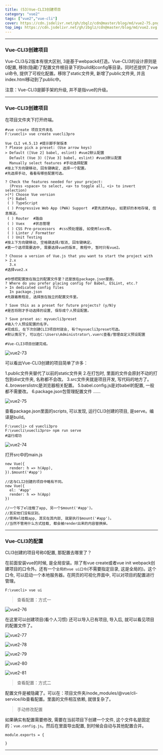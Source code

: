```yaml
---
title: (53)Vue-CLI3创建项目
category: "vue2"
tags: ["vue2","vue-cli"]
cover: https://cdn.jsdelivr.net/gh/zbglz/cdn@master/blog/md/vue2-75.png
top_img: https://cdn.jsdelivr.net/gh/zbglz/cdn@master/blog/md/vue2.svg
---
```


***

### Vue-CLI3创建项目

Vue-CLI3与2版本有很大区别, 3是基于webpack4打造。Vue-CLI3的设计原则是0配置, 移除(隐藏)了配置文件根目录下的build和config等目录。同时还提供了vue ui命令, 提供了可视化配置。移除了static文件夹, 新增了public文件夹, 并且index.html移动到了public中。

注意：Vue-CLI3是脚手架的升级, 并不是指vue的升级。

***

### Vue-CLI3创建项目

在项目文件夹下打开终端。

    #vue create 项目文件夹名
    F:\vuecli> vue create vuecli3pro
    
    Vue CLI v4.5.13 #提示脚手架版本
    ? Please pick a preset: (Use arrow keys)
    > Default ([Vue 2] babel, eslint) #vue2默认配置
      Default (Vue 3) ([Vue 3] babel, eslint) #vue3默认配置
      Manually select features #手动选择配置
    #按上下方向键移动, 回车键确定, 选择一个配置。
    #先选择手动, 看看有哪些配置可选。
    
    ? Check the features needed for your project:
      (Press <space> to select, <a> to toggle all, <i> to invert selection)
    >(*) Choose Vue version
     (*) Babel
     ( ) TypeScript
     ( ) Progressive Web App (PWA) Support  #更先进的App, 如更好的本地存储, 信息推送。
     ( ) Router  #路由
     ( ) Vuex    #状态管理
     ( ) CSS Pre-processors  #css预处理器, 如使用less等。
     ( ) Linter / Formatter
     ( ) Unit Testing
    #按上下方向键移动, 空格键选择/取消, 回车键确定。
    #第一个选项需要选中, 需要选择vue的版本, 教程中, 暂时只有vue2。
    
    ? Choose a version of Vue.js that you want to start the project with
    > 2.x
      3.x
    #选择vue2.x
    
    #你想把配置放在独立的配置文件里？还是放在package.json里面。
    ? Where do you prefer placing config for Babel, ESLint, etc.?
    > In dedicated config files
      In package.json
    #先跟着教程走, 选择放在独立的配置文件里。
    
    ? Save this as a preset for future projects? (y/N)y
    #是否将刚才手动选择的设置, 保存成个人预设配置。
    
    ? Save preset as: myvuecli3preset
    #输入个人预设配置的名字。
    #完成后, 在下次创建CLI3项目时就会, 有个myvuecli3preset可选。
    #默认情况下, 可以在C:\Users\Administrator\.vuerc查看/管理自定义预设配置
    
    #Vue-CLI3项目创建完成。


![vue2-73](https://cdn.jsdelivr.net/gh/zbglz/cdn@master/blog/md/vue2-73.png)


可以看出Vue-CLI3创建的项目简单了许多：

1.public文件夹替代了以前的static文件夹
2.在打包时, 里面的文件会原封不动的打包到dist文件夹, 名称都不会改。
3.src文件夹就是项目开发, 写代码的地方了。
4..browserslistrc是浏览器相关配置。
5.babel.config.js是对babel的配置, 一般都不需要改。
6.package.json包管理配置文件
......

![vue2-75](https://cdn.jsdelivr.net/gh/zbglz/cdn@master/blog/md/vue2-75.png)


查看package.json里面的scripts, 可以发现, 运行CLI3创建的项目, 是serve。编译是build。


    F:\vuecli> cd vuecli3pro
    F:\vuecli\vuecli3pro> npm run serve
    #运行成功


![vue2-74](https://cdn.jsdelivr.net/gh/zbglz/cdn@master/blog/md/vue2-74.png)

打开src中的main.js


    new Vue({
      render: h => h(App),
    }).$mount('#app')
    
    //这与CLI2创建的项目中略有不同。
    new Vue({
      el: '#app'
      render: h => h(App)
    })
    
    //一个写了el挂载了app, 另一个$mount('#app')。
    //其实他们没有区别。
    //使用el挂载app, 其实在其内部, 就是执行$mount('#app')。
    //当然不管用什么方式挂载, 都会被render出来的内容替换掉。

***

### Vue-CLI3的配置

CLI3创建的项目号称0配置, 那配置去哪里了？
    
在前面安装vue的时候, 是全局安装。除了有vue create或者vue init webpack创建项目的口令外。还有一个`全局的vue ui口令`(不需要指定目录, 这是全局的)。这个口令, 可以启动一个本地服务器。在网页的可视化界面中, 可以对项目的配置进行管理。


    F:\vuecli> vue ui


> 查看配置：方式一

![vue2-76](https://cdn.jsdelivr.net/gh/zbglz/cdn@master/blog/md/vue2-76.png)

在这里可以创建项目(看个人习惯)
还可以导入已有项目, 导入后, 就可以看见项目的配置文件了。


![vue2-77](https://cdn.jsdelivr.net/gh/zbglz/cdn@master/blog/md/vue2-77.png)

![vue2-78](https://cdn.jsdelivr.net/gh/zbglz/cdn@master/blog/md/vue2-78.png)

![vue2-79](https://cdn.jsdelivr.net/gh/zbglz/cdn@master/blog/md/vue2-79.png)

![vue2-80](https://cdn.jsdelivr.net/gh/zbglz/cdn@master/blog/md/vue2-80.png)

![vue2-81](https://cdn.jsdelivr.net/gh/zbglz/cdn@master/blog/md/vue2-81.png)

> 查看配置：方式二

配置文件是被隐藏了。可以在：项目文件夹/node_modules/@vue/cli-service/lib查看配置。里面的文件相互依赖, 就很复杂了。


> 手动修改配置

如果确实有配置需要修改, 需要在当前项目下创建一个文件, 这个文件名是固定的：`vue.config.js`。然后在里面导出配置, 到时候会自动与其他配置合并。


    module.exports = {
      
    }


***